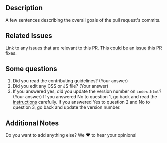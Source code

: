 ## Description
A few sentences describing the overall goals of the pull request's commits.

## Related Issues
Link to any issues that are relevant to this PR. This could be an issue this PR fixes.

## Some questions
1. Did you read the contributing guidelines?
	(Your answer)
2. Did you edit any CSS or JS file?
	(Your answer)
3. If you answered yes, did you update the version number on `index.html`?
	(Your answer)
If you answered No to question 1, go back and read the [instructions](.github/CONTRIBUTING.md) carefully.
If you answered Yes to question 2 and No to question 3, go back and update the version number.

## Additional Notes
Do you want to add anything else? We :heart: to hear your opinions!
